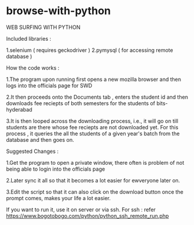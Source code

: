 # browse-with-python

WEB SURFING WITH PYTHON

Included libraries :

1.selenium  ( requires geckodriver )
2.pymysql ( for accessing remote database )

How the code works :

1.The program upon running first opens a new mozilla browser and then logs into the officials page for SWD

2.It then proceeds onto the Documents tab , enters the student id and then downloads fee reciepts of both semesters for the students of bits-hyderabad

3.It is then looped across the downloading process, i.e., it will go on till students are there whose fee reciepts are not downloaded yet. For this process , it queries the all the students of a given year's batch from the database and then goes on.

Suggested Changes :

1.Get the program to open a private window, there often is problem of not being able to login into the officials page

2.Later sync it all so that it becomes a lot easier for ewveryone later on.

3.Edit the script so that it can also click on the download button once the prompt comes, makes your life a lot easier.

If you want to run it, use it on server or via ssh.
For ssh : refer https://www.bogotobogo.com/python/python_ssh_remote_run.php
